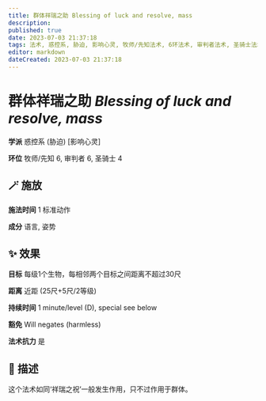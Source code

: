 ```yaml
---
title: 群体祥瑞之助 Blessing of luck and resolve, mass
description: 
published: true
date: 2023-07-03 21:37:18
tags: 法术, 惑控系, 胁迫, 影响心灵, 牧师/先知法术, 6环法术, 审判者法术, 圣骑士法术, 4环法术
editor: markdown
dateCreated: 2023-07-03 21:37:18
---
```


# **群体祥瑞之助** *Blessing of luck and resolve, mass*

**学派** 惑控系 (胁迫) \[影响心灵\] 

**环位** 牧师/先知 6, 审判者 6, 圣骑士 4

## 🪄 施放

**施法时间** 1 标准动作

**成分** 语言, 姿势

## ✨ 效果 

**目标** 每级1个生物，每相邻两个目标之间距离不超过30尺 

**距离** 近距 (25尺+5尺/2等级)  

**持续时间** 1 minute/level (D), special see below 

**豁免** Will negates (harmless)

**法术抗力** 是

## 📖 描述

这个法术如同‘祥瑞之祝’一般发生作用，只不过作用于群体。
    